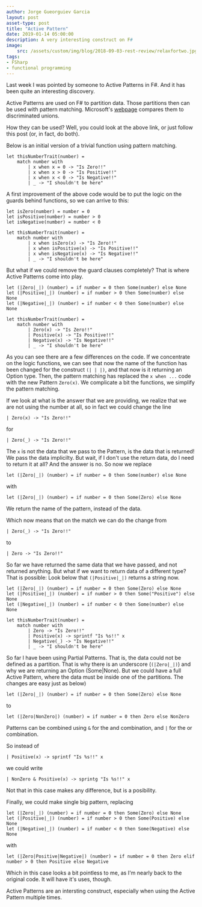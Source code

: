 ```yaml
---
author: Jorge Gueorguiev Garcia
layout: post
asset-type: post
title: "Active Pattern"
date: 2019-01-14 05:00:00
description: A very interesting construct on F#
image: 
    src: /assets/custom/img/blog/2018-09-03-rest-review/relaxfortwo.jpg
tags: 
- FSharp
- functional programming
---
```


Last week I was pointed by someone to Active Patterns in F#. And it has been quite an interesting discovery.

Active Patterns are used on F# to partition data. Those partitions then can be used with pattern matching. Microsoft's [webpage](https://docs.microsoft.com/en-us/dotnet/fsharp/language-reference/active-patterns) compares them to discriminated unions.

How they can be used? Well, you could look at the above link, or just follow this post (or, in fact, do both).

Below is an initial version of a trivial function using pattern matching.

```F#
let thisNumberTrait(number) =
    match number with
        | x when x = 0 -> "Is Zero!!"
        | x when x > 0 -> "Is Positive!!"
        | x when x < 0 -> "Is Negative!!"
        | _ -> "I shouldn't be here"
```

A first improvement of the above code would be to put the logic on the guards behind functions, so we can arrive to this:

```F#
let isZero(number) = number = 0
let isPositive(number) = number > 0
let isNegative(number) = number < 0

let thisNumberTrait(number) =
    match number with
        | x when isZero(x) -> "Is Zero!!"
        | x when isPositive(x) -> "Is Positive!!"
        | x when isNegative(x) -> "Is Negative!!"
        | _ -> "I shouldn't be here"
```

But what if we could remove the guard clauses completely? That is where Active Patterns come into play.

```F#
let (|Zero|_|) (number) = if number = 0 then Some(number) else None
let (|Positive|_|) (number) = if number > 0 then Some(number) else None
let (|Negative|_|) (number) = if number < 0 then Some(number) else None

let thisNumberTrait(number) =
    match number with
        | Zero(x) -> "Is Zero!!"
        | Positive(x) -> "Is Positive!!"
        | Negative(x) -> "Is Negative!!"
        | _ -> "I shouldn't be here"
```

As you can see there are a few differences on the code. If we concentrate on the logic functions, we can see that now the name of the function has been changed for the construct `(| | |)`, and that now is it returning an Option type. Then, the pattern matching has replaced the `x when ...` code with the new Pattern `Zero(x)`. We complicate a bit the functions, we simplify the pattern matching.

If we look at what is the answer that we are providing, we realize that we are not using the number at all, so in fact we could change the line

```F#
| Zero(x) -> "Is Zero!!"
```

for

```F#
| Zero(_) -> "Is Zero!!"
```

The `x` is not the data that we pass to the Pattern, is the data that is returned! We pass the data implicilty. But wait, if I don't use the return data, do I need to return it at all? And the answer is no. So now we replace

```F#
let (|Zero|_|) (number) = if number = 0 then Some(number) else None
```

with

```F#
let (|Zero|_|) (number) = if number = 0 then Some(Zero) else None
```

We return the name of the pattern, instead of the data.

Which now means that on the match we can do the change from

```F#
| Zero(_) -> "Is Zero!!"
```

to

```F#
| Zero -> "Is Zero!!"
```

So far we have returned the same data that we have passed, and not returned anything. But what if we want to return data of a different type? That is possible: Look below that `(|Positive|_|)` returns a string now.

```F#
let (|Zero|_|) (number) = if number = 0 then Some(Zero) else None
let (|Positive|_|) (number) = if number > 0 then Some("Positive") else None
let (|Negative|_|) (number) = if number < 0 then Some(number) else None

let thisNumberTrait(number) =
    match number with
        | Zero -> "Is Zero!!"
        | Positive(x) -> sprintf "Is %s!!" x
        | Negative(_) -> "Is Negative!!"
        | _ -> "I shouldn't be here"
```

So far I have been using Partial Patterns. That is, the data could not be defined as a partition. That is why there is an underscore (`(|Zero|_|)`) and why we are returning an Option (Some|None). But we could have a full Active Pattern, where the data must be inside one of the partitions. The changes are easy just as below)

```F#
let (|Zero|_|) (number) = if number = 0 then Some(Zero) else None
```

to

```F#
let (|Zero|NonZero|) (number) = if number = 0 then Zero else NonZero
```

Patterns can be combined using `&` for the and combination, and `|` for the or combination.

So instead of

```F#
| Positive(x) -> sprintf "Is %s!!" x
```

we could write

```F#
| NonZero & Positive(x) -> sprintg "Is %s!!" x
```
Not that in this case makes any difference, but is a posibility.

Finally, we could make single big pattern, replacing

```F#
let (|Zero|_|) (number) = if number = 0 then Some(Zero) else None
let (|Positive|_|) (number) = if number > 0 then Some(Positive) else None
let (|Negative|_|) (number) = if number < 0 then Some(Negative) else None
```

with

```F#
let (|Zero|Positive|Negative|) (number) = if number = 0 then Zero elif number > 0 then Positive else Negative
```

Which in this case looks a bit pointless to me, as I'm nearly back to the original code. It will have it's uses, though.

Active Patterns are an intersting construct, especially when using the Active Pattern multiple times.
